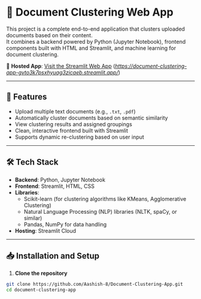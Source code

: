 # 📄 Document Clustering Web App

This project is a complete end-to-end application that clusters uploaded documents based on their content.  
It combines a backend powered by Python (Jupyter Notebook), frontend components built with HTML and Streamlit, and machine learning for document clustering.

🔗 **Hosted App**: [Visit the Streamlit Web App](#) (*https://document-clustering-app-gvto3k7psxhyuag3zicaeb.streamlit.app/*)

---

## 🚀 Features

- Upload multiple text documents (e.g., `.txt`, `.pdf`)
- Automatically cluster documents based on semantic similarity
- View clustering results and assigned groupings
- Clean, interactive frontend built with Streamlit
- Supports dynamic re-clustering based on user input

---

## 🛠 Tech Stack

- **Backend**: Python, Jupyter Notebook
- **Frontend**: Streamlit, HTML, CSS
- **Libraries**:
  - Scikit-learn (for clustering algorithms like KMeans, Agglomerative Clustering)
  - Natural Language Processing (NLP) libraries (NLTK, spaCy, or similar)
  - Pandas, NumPy for data handling
- **Hosting**: Streamlit Cloud

---

## 📥 Installation and Setup

1. **Clone the repository**  
```bash
git clone https://github.com/Aashish-8/Document-Clustering-App.git
cd document-clustering-app
